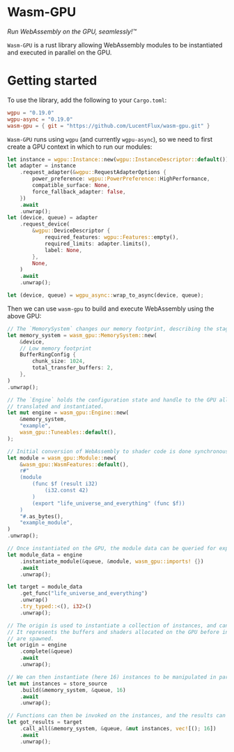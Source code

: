 # Wasm-GPU

_Run WebAssembly on the GPU, seamlessly!™_

`Wasm-GPU` is a rust library allowing WebAssembly modules to be instantiated and executed in parallel on the GPU. 

# Getting started

To use the library, add the following to your `Cargo.toml`:

```toml
wgpu = "0.19.0"
wgpu-async = "0.19.0"
wasm-gpu = { git = "https://github.com/LucentFlux/wasm-gpu.git" }
```

`Wasm-GPU` runs using `wgpu` (and currently `wgpu-async`), so we need to first create a GPU context in which to run our modules:

```rust
let instance = wgpu::Instance::new(wgpu::InstanceDescriptor::default());
let adapter = instance
    .request_adapter(&wgpu::RequestAdapterOptions {
        power_preference: wgpu::PowerPreference::HighPerformance,
        compatible_surface: None,
        force_fallback_adapter: false,
    })
    .await
    .unwrap();
let (device, queue) = adapter
    .request_device(
        &wgpu::DeviceDescriptor {
            required_features: wgpu::Features::empty(),
            required_limits: adapter.limits(),
            label: None,
        },
        None,
    )
    .await
    .unwrap();

let (device, queue) = wgpu_async::wrap_to_async(device, queue);
```

Then we can use `wasm-gpu` to build and execute WebAssembly using the above GPU:

```rust
// The `MemorySystem` changes our memory footprint, describing the staging buffers used when communicating with the GPU.
let memory_system = wasm_gpu::MemorySystem::new(
    &device,
    // Low memory footprint
    BufferRingConfig {
        chunk_size: 1024,
        total_transfer_buffers: 2,
    },
)
.unwrap();

// The `Engine` holds the configuration state and handle to the GPU allowing module instances to be
// translated and instantiated. 
let mut engine = wasm_gpu::Engine::new(
    &memory_system,
    "example",
    wasm_gpu::Tuneables::default(),
);

// Initial conversion of WebAssembly to shader code is done synchronously when building a `Module`
let module = wasm_gpu::Module::new(
    &wasm_gpu::WasmFeatures::default(),
    r#"
    (module
        (func $f (result i32)
            (i32.const 42)
        )
        (export "life_universe_and_everything" (func $f))
    )
    "#.as_bytes(),
    "example_module",
)
.unwrap();

// Once instantiated on the GPU, the module data can be queried for exports such as functions to be later invoked.
let module_data = engine
    .instantiate_module(&queue, &module, wasm_gpu::imports! {})
    .await
    .unwrap();

let target = module_data
    .get_func("life_universe_and_everything")
    .unwrap()
    .try_typed::<(), i32>()
    .unwrap();

// The origin is used to instantiate a collection of instances, and can be long-lived.
// It represents the buffers and shaders allocated on the GPU before individual instances
// are spawned.
let origin = engine
    .complete(&queue)
    .await
    .unwrap();

// We can then instantiate (here 16) instances to be manipulated in parallel.
let mut instances = store_source
    .build(&memory_system, &queue, 16)
    .await
    .unwrap();

// Functions can then be invoked on the instances, and the results can be collected.
let got_results = target
    .call_all(&memory_system, &queue, &mut instances, vec![(); 16])
    .await
    .unwrap();
```
